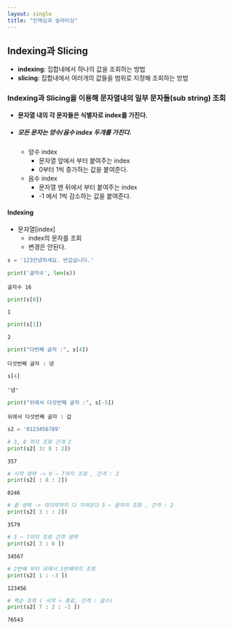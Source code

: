 ```yaml
---
layout: single
title: "인덱싱과 슬라이싱"
---
```


## Indexing과 Slicing
- **indexing**: 집합내에서 하나의 값을 조회하는 방법
- **slicing**: 집합내에서 여러개의 값들을 범위로 지정해 조회하는 방법

### Indexing과 Slicing을 이용해 문자열내의 일부 문자들(sub string) 조회
- **문자열 내의 각 문자들은 식별자로 index를 가진다.**

- ##### 모든 문자는 양수/음수 index 두개를 가진다.
    
    - 양수 index
        - 문자열 앞에서 부터 붙여주는 index
        - 0부터 1씩 증가하는 값을 붙여준다.
    - 음수 index
        - 문자열 맨 뒤에서 부터 붙여주는 index
        - -1 에서 1씩 감소하는 값을 붙여준다.

#### Indexing
- 문자열\[index\]
    - index의 문자를 조회
    - 변경은 안된다.


```python
s = '123안녕하세요. 반갑습니다.'
```


```python
print('글자수', len(s))
```

    글자수 16



```python
print(s[0])
```

    1



```python
print(s[1])
```

    2



```python
print("다번째 글자 :", s[4])
```

    다섯번째 글자 : 녕



```python
s[4]
```




    '녕'




```python
print("뒤에서 다섯번째 글자 :", s[-5])
```

    뒤에서 다섯번째 글자 : 갑



```python
s2 = '0123456789'
```


```python
# 3, 8 까지 조회 간격 2
print(s2[ 3: 8 : 2]) 
```

    357



```python
# 시작 생략 -> 0 ~ 7까지 조회 , 간격 : 2
print(s2[ : 8 : 2]) 
```

    0246



```python
# 끝 생략 -> 마지막까지 다 가져온다 3 ~ 끝까지 조회 , 간격 : 2
print(s2[ 3 : : 2]) 
```

    3579



```python
# 3 ~ 7까지 조회 간격 생략 
print(s2[ 3 : 8 ]) 
```

    34567



```python
# 2번째 부터 뒤에서 3번째까지 조회
print(s2[ 1 : -3 ]) 
```

    123456



```python
# 역순 조회 ( 시작 > 종료, 간격 : 음수)
print(s2[ 7 : 2 : -1 ]) 
```

    76543

